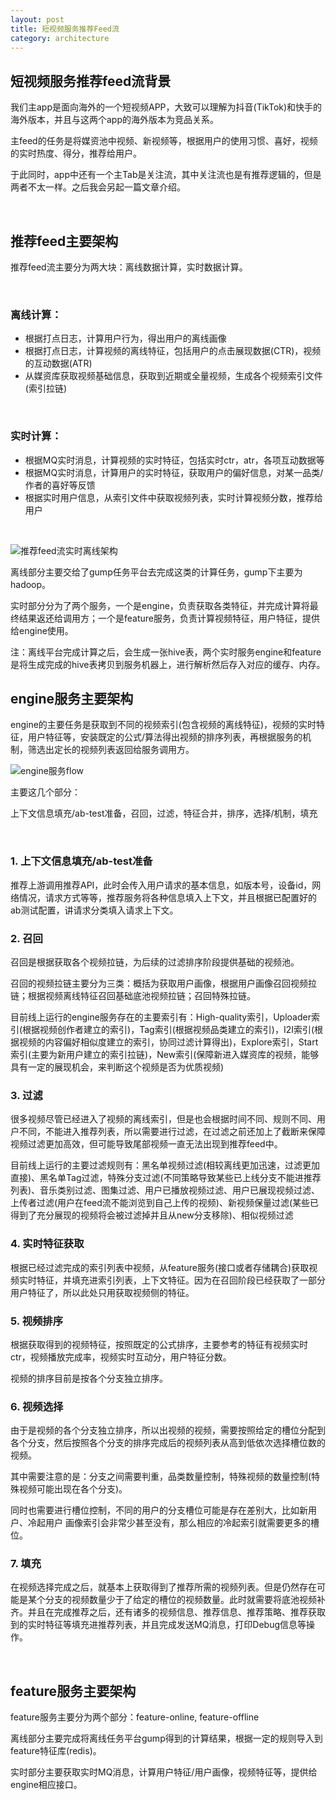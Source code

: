 ```yaml
---
layout: post
title: 短视频服务推荐Feed流
category: architecture
---
```


## 短视频服务推荐feed流背景

我们主app是面向海外的一个短视频APP，大致可以理解为抖音(TikTok)和快手的海外版本，并且与这两个app的海外版本为竞品关系。

主feed的任务是将媒资池中视频、新视频等，根据用户的使用习惯、喜好，视频的实时热度、得分，推荐给用户。

于此同时，app中还有一个主Tab是关注流，其中关注流也是有推荐逻辑的，但是两者不太一样。之后我会另起一篇文章介绍。


<br>

## 推荐feed主要架构

推荐feed流主要分为两大块：离线数据计算，实时数据计算。

<br>

### 离线计算：
- 根据打点日志，计算用户行为，得出用户的离线画像
- 根据打点日志，计算视频的离线特征，包括用户的点击展现数据(CTR)，视频的互动数据(ATR)
- 从媒资库获取视频基础信息，获取到近期或全量视频，生成各个视频索引文件(索引拉链)

<br>

### 实时计算：
- 根据MQ实时消息，计算视频的实时特征，包括实时ctr，atr，各项互动数据等
- 根据MQ实时消息，计算用户的实时特征，获取用户的偏好信息，对某一品类/作者的喜好等反馈
- 根据实时用户信息，从索引文件中获取视频列表，实时计算视频分数，推荐给用户

<br>

![推荐feed流实时离线架构](https://blogcdn.qihope.com/github-blog-pic/2019-02-09-recommend-engine.png)

离线部分主要交给了gump任务平台去完成这类的计算任务，gump下主要为hadoop。

实时部分分为了两个服务，一个是engine，负责获取各类特征，并完成计算将最终结果返还给调用方；一个是feature服务，负责计算视频特征，用户特征，提供给engine使用。

注：离线平台完成计算之后，会生成一张hive表，两个实时服务engine和feature是将生成完成的hive表拷贝到服务机器上，进行解析然后存入对应的缓存、内存。

## engine服务主要架构

engine的主要任务是获取到不同的视频索引(包含视频的离线特征)，视频的实时特征，用户特征等，安装既定的公式/算法得出视频的排序列表，再根据服务的机制，筛选出定长的视频列表返回给服务调用方。

![engine服务flow](https://blogcdn.qihope.com/github-blog-pic/2019-02-09-recommend-engine-flow.png)

主要这几个部分：

上下文信息填充/ab-test准备，召回，过滤，特征合并，排序，选择/机制，填充

<br>

### 1. 上下文信息填充/ab-test准备

推荐上游调用推荐API，此时会传入用户请求的基本信息，如版本号，设备id，网络情况，请求方式等等，推荐服务将各种信息填入上下文，并且根据已配置好的ab测试配置，讲请求分类填入请求上下文。

### 2. 召回

召回是根据获取各个视频拉链，为后续的过滤排序阶段提供基础的视频池。

召回的视频拉链主要分为三类：概括为获取用户画像，根据用户画像召回视频拉链；根据视频离线特征召回基础底池视频拉链；召回特殊拉链。

目前线上运行的engine服务存在的主要索引有：High-quality索引，Uploader索引(根据视频创作者建立的索引)，Tag索引(根据视频品类建立的索引)，I2I索引(根据视频的内容偏好相似度建立的索引，协同过滤计算得出)，Explore索引，Start索引(主要为新用户建立的索引拉链)，New索引(保障新进入媒资库的视频，能够具有一定的展现机会，来判断这个视频是否为优质视频)

### 3. 过滤

很多视频尽管已经进入了视频的离线索引，但是也会根据时间不同、规则不同、用户不同，不能进入推荐列表，所以需要进行过滤，在过滤之前还加上了截断来保障视频过滤更加高效，但可能导致尾部视频一直无法出现到推荐feed中。

目前线上运行的主要过滤规则有：黑名单视频过滤(相较离线更加迅速，过滤更加直接)、黑名单Tag过滤，特殊分支过滤(不同策略导致某些已上线分支不能进推荐列表)、音乐类别过滤、图集过滤、用户已播放视频过滤、用户已展现视频过滤、上传者过滤(用户在feed流不能浏览到自己上传的视频)、新视频保量过滤(某些已得到了充分展现的视频将会被过滤掉并且从new分支移除)、相似视频过滤

### 4. 实时特征获取

根据已经过滤完成的索引列表中视频，从feature服务(接口或者存储耦合)获取视频实时特征，并填充进索引列表，上下文特征。因为在召回阶段已经获取了一部分用户特征了，所以此处只用获取视频侧的特征。

### 5. 视频排序

根据获取得到的视频特征，按照既定的公式排序，主要参考的特征有视频实时ctr，视频播放完成率，视频实时互动分，用户特征分数。

视频的排序目前是按各个分支独立排序。

### 6. 视频选择

由于是视频的各个分支独立排序，所以出视频的视频，需要按照给定的槽位分配到各个分支，然后按照各个分支的排序完成后的视频列表从高到低依次选择槽位数的视频。

其中需要注意的是：分支之间需要判重，品类数量控制，特殊视频的数量控制(特殊视频可能出现在各个分支)。

同时也需要进行槽位控制，不同的用户的分支槽位可能是存在差别大，比如新用户、冷起用户 画像索引会非常少甚至没有，那么相应的冷起索引就需要更多的槽位。

### 7. 填充

在视频选择完成之后，就基本上获取得到了推荐所需的视频列表。但是仍然存在可能是某个分支的视频数量少于了给定的槽位的视频数量。此时就需要将底池视频补齐。并且在完成推荐之后，还有诸多的视频信息、推荐信息、推荐策略、推荐获取到的实时特征等填充进推荐列表，并且完成发送MQ消息，打印Debug信息等操作。

<br>

## feature服务主要架构

feature服务主要分为两个部分：feature-online, feature-offline

离线部分主要完成将离线任务平台gump得到的计算结果，根据一定的规则导入到feature特征库(redis)。

实时部分主要获取实时MQ消息，计算用户特征/用户画像，视频特征等，提供给engine相应接口。
